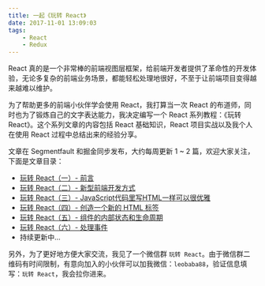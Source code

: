 ```yaml
---
title: 一起《玩转 React》
date: 2017-11-01 13:09:03
tags:
    - React
    - Redux
---
```


React 真的是一个非常棒的前端视图层框架，给前端开发者提供了革命性的开发体验，无论多复杂的前端业务场景，都能轻松处理地很好，不至于让前端项目变得越来越难以维护。

为了帮助更多的前端小伙伴学会使用 React，我打算当一次 React 的布道师，同时也为了锻炼自己的文字表达能力，我决定编写一个 React 系列教程：《玩转 React》。这个系列文章的内容包括 React 基础知识，React 项目实战以及我个人在使用 React 过程中总结出来的经验分享。

文章在 Segmentfault 和掘金同步发布，大约每周更新 1 ~ 2 篇，欢迎大家关注，下面是文章目录：

- [玩转 React（一）- 前言](https://segmentfault.com/a/1190000011336838/edit)
- [玩转 React（二）- 新型前端开发方式](https://segmentfault.com/a/1190000011340537)
- [玩转 React（三）- JavaScript代码里写HTML一样可以很优雅](https://segmentfault.com/a/1190000011403495)
- [玩转 React（四）- 创造一个新的 HTML 标签](https://segmentfault.com/a/1190000011502742)
- [玩转 React（五）- 组件的内部状态和生命周期](https://segmentfault.com/a/1190000011776013)
- [玩转 React（六）- 处理事件](https://segmentfault.com/a/1190000011877137)
- 持续更新中...

另外，为了更好地方便大家交流，我见了一个微信群 `玩转 React`。由于微信群二维码有时间限制，有意向加入的小伙伴可以加我微信：`leobaba88`，验证信息填写：`玩转 React`，我会拉你进来。

